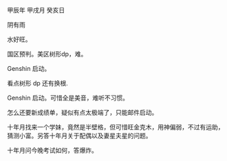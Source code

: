 甲辰年 甲戌月 癸亥日

阴有雨

水好旺。

国区预判。美区树形dp，难。

Genshin 启动。

看点树形 dp 还有换根.

Genshin 启动。可惜全是美音，难听不习惯。

怎么还要新成绩单，疑似有点太极端了，只能邮件启动。

十年月找来一个学妹，竟然是半壁格，但可惜旺金克木，用神偏弱，不过有运助，猜测小富。另答十年月关于配偶以及妻星夫星的问题。

十年月问今晚考试如何，答爆炸。

